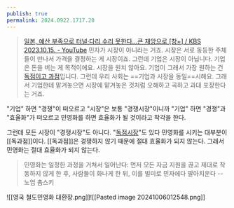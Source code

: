 ```yaml
---
publish: true
permalink: 2024.0922.1717.20
---
```

>[일본, 예산 부족으로 터널·다리 수리 못한다…큰 재앙으로 [창+] / KBS 2023.10.15. - YouTube](https://www.youtube.com/watch?v=vxMMGFWv4f4&t=404s)
>민자가 시장이 아니라는 거죠.
>시장은 서로 동등한 주체들이 만나서 가격을 결정하는 게 시장이죠.
>그런데 기업은 시장이 아닙니다.
>기업은 돈을 버는 게 목적이에요. 시장을 원치 않아요.
>기업이 그래서 가장 원하는 건 [독점이고 과점](독과점.md)입니다.
>그런데 우리 사회는 ==기업과 시장을 동일==시해요.
>그래서 기업한테 맡겨놓으면 시장에 맡겨놓은 것처럼
>오해하고 곡하고 과대 포장한다는 거죠.

"기업" 하면 "경쟁"이 떠오르고
"시장"은 보통 "경쟁시장"이니까
"기업" 하면 "경쟁"과 "효율화"가 떠오르고
민영화를 하면 효율화가 될 것이라고 착각을 한다.

그런데 모든 시장이 "경쟁시장"도 아니다. "[독점시장](독과점.md)"도 있다
민영화를 시키는 대부분이 [[독과점]]이다.
[[독과점]]은 경쟁하지 않기 때문에 절대 효율화가 되지 않는다.
그래서 민영화는 절대 효율화가 되지 않는다.

>민영화는 일정한 과정을 거쳐서 일어난다: 먼저 모든 자금 지원을 끊고 제대로 작동하지 않게 한 후, 사람들이 화나게 한 뒤, 이를 빌미로 민자에다 팔아치운다
>-- 노엄 촘스키

![[영국 철도민영화 대환장.png]]![[Pasted image 20241006012548.png]]